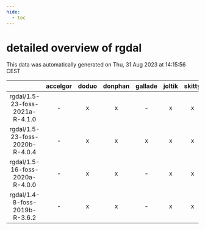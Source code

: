```yaml
---
hide:
  - toc
---
```


detailed overview of rgdal
==========================


This data was automatically generated on Thu, 31 Aug 2023 at 14:15:56 CEST  

| |accelgor|doduo|donphan|gallade|joltik|skitty|swalot|victini|
| :---: | :---: | :---: | :---: | :---: | :---: | :---: | :---: | :---: |
|rgdal/1.5-23-foss-2021a-R-4.1.0|-|x|x|-|x|x|x|x|
|rgdal/1.5-23-foss-2020b-R-4.0.4|-|x|x|x|x|x|x|x|
|rgdal/1.5-16-foss-2020a-R-4.0.0|-|x|x|-|x|x|x|x|
|rgdal/1.4-8-foss-2019b-R-3.6.2|-|x|x|-|x|x|-|x|
